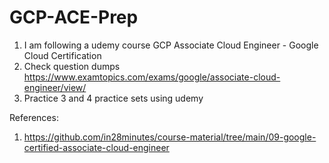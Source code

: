 # GCP-ACE-Prep

1. I am following a udemy course GCP Associate Cloud Engineer - Google Cloud Certification
2. Check question dumps https://www.examtopics.com/exams/google/associate-cloud-engineer/view/
3. Practice 3 and 4 practice sets using udemy



References:
1. https://github.com/in28minutes/course-material/tree/main/09-google-certified-associate-cloud-engineer
